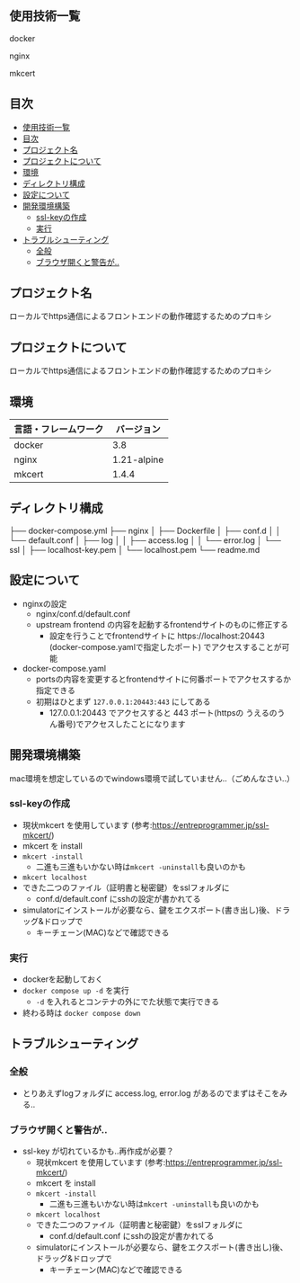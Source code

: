 <div id="top"></div>

## 使用技術一覧

<p style="display: inline">
    <p>docker</p>
    <p>nginx</p>
    <p>mkcert</p>
</p>


## 目次

- [使用技術一覧](#使用技術一覧)
- [目次](#目次)
- [プロジェクト名](#プロジェクト名)
- [プロジェクトについて](#プロジェクトについて)
- [環境](#環境)
- [ディレクトリ構成](#ディレクトリ構成)
- [設定について](#設定について)
- [開発環境構築](#開発環境構築)
  - [ssl-keyの作成](#ssl-keyの作成)
  - [実行](#実行)
- [トラブルシューティング](#トラブルシューティング)
  - [全般](#全般)
  - [ブラウザ開くと警告が..](#ブラウザ開くと警告が)


## プロジェクト名

ローカルでhttps通信によるフロントエンドの動作確認するためのプロキシ


## プロジェクトについて

ローカルでhttps通信によるフロントエンドの動作確認するためのプロキシ


## 環境

| 言語・フレームワーク  | バージョン |
| --------------------- | ---------- 
| docker                | 3.8
| nginx                 | 1.21-alpine
| mkcert                | 1.4.4


## ディレクトリ構成

├── docker-compose.yml
├── nginx
│   ├── Dockerfile
│   ├── conf.d
│   │   └── default.conf
│   ├── log
│   │   ├── access.log
│   │   └── error.log
│   └── ssl
│       ├── localhost-key.pem
│       └── localhost.pem
└── readme.md

## 設定について
* nginxの設定
  * nginx/conf.d/default.conf
  * upstream frontend の内容を起動するfrontendサイトのものに修正する
    * 設定を行うことでfrontendサイトに https://localhost:20443 (docker-compose.yamlで指定したポート) でアクセスすることが可能
* docker-compose.yaml
  * portsの内容を変更するとfrontendサイトに何番ポートでアクセスするか指定できる
  * 初期はひとまず `127.0.0.1:20443:443` にしてある
    * 127.0.0.1:20443 でアクセスすると 443 ポート(httpsの うえるのうん番号)でアクセスしたことになります

## 開発環境構築
mac環境を想定しているのでwindows環境で試していません..（ごめんなさい..）

### ssl-keyの作成
* 現状mkcert を使用しています (参考:https://entreprogrammer.jp/ssl-mkcert/)
* mkcert を install
* `mkcert -install`
    * 二進も三進もいかない時は`mkcert -uninstall`も良いのかも
* `mkcert localhost`
* できた二つのファイル（証明書と秘密鍵）をsslフォルダに
    * conf.d/default.conf にsshの設定が書かれてる
* simulatorにインストールが必要なら、鍵をエクスポート(書き出し)後、ドラッグ&ドロップで
    * キーチェーン(MAC)などで確認できる

### 実行
* dockerを起動しておく
* `docker compose up -d` を実行
    * `-d` を入れるとコンテナの外にでた状態で実行できる
* 終わる時は `docker compose down`


## トラブルシューティング
### 全般
* とりあえずlogフォルダに access.log, error.log があるのでまずはそこをみる..


### ブラウザ開くと警告が..
* ssl-key が切れているかも..再作成が必要？
    * 現状mkcert を使用しています (参考:https://entreprogrammer.jp/ssl-mkcert/)
    * mkcert を install
    * `mkcert -install`
        * 二進も三進もいかない時は`mkcert -uninstall`も良いのかも
    * `mkcert localhost`
    * できた二つのファイル（証明書と秘密鍵）をsslフォルダに
        * conf.d/default.conf にsshの設定が書かれてる
    * simulatorにインストールが必要なら、鍵をエクスポート(書き出し)後、ドラッグ&ドロップで
        * キーチェーン(MAC)などで確認できる

